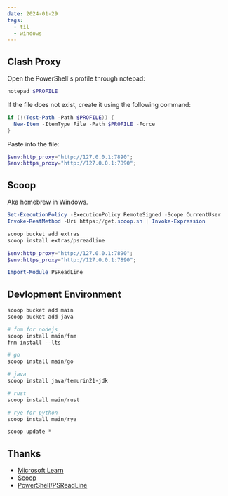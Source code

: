 ```yaml
---
date: 2024-01-29
tags:
  - til
  - windows
---
```


## Clash Proxy

Open the PowerShell's profile through notepad:

```powershell
notepad $PROFILE
```

If the file does not exist, create it using the following command:

```powershell
if (!(Test-Path -Path $PROFILE)) {
  New-Item -ItemType File -Path $PROFILE -Force
}
```

Paste into the file:

```powershell
$env:http_proxy="http://127.0.0.1:7890";
$env:https_proxy="http://127.0.0.1:7890";
```

## Scoop

Aka homebrew in Windows.

```powershell
Set-ExecutionPolicy -ExecutionPolicy RemoteSigned -Scope CurrentUser
Invoke-RestMethod -Uri https://get.scoop.sh | Invoke-Expression
```

```powershell
scoop bucket add extras
scoop install extras/psreadline
```

```powershell
$env:http_proxy="http://127.0.0.1:7890";
$env:https_proxy="http://127.0.0.1:7890";

Import-Module PSReadLine
```

## Devlopment Environment

```powershell
scoop bucket add main
scoop bucket add java

# fnm for nodejs
scoop install main/fnm
fnm install --lts

# go
scoop install main/go

# java
scoop install java/temurin21-jdk

# rust
scoop install main/rust

# rye for python
scoop install main/rye

scoop update *
```

## Thanks

- [Microsoft Learn](https://learn.microsoft.com/en-us/powershell/module/microsoft.powershell.core/about/about_profiles?view=powershell-7.4)
- [Scoop](https://scoop.sh/#/)
- [PowerShell/PSReadLine](https://github.com/PowerShell/PSReadLine)
